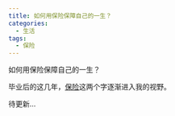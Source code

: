 ```yaml
---
title: 如何用保险保障自己的一生？
categories:
  - 生活
tags:
  - 保险
---
```


如何用保险保障自己的一生？

<!-- more -->

毕业后的这几年，[保险](https://baike.baidu.com/item/保险/262)这两个字逐渐进入我的视野。

待更新...

